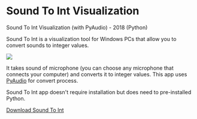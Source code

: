 # Sound To Int Visualization
<p>Sound To Int Visualization (with PyAudio) - 2018 (Python)</p>
<p>Sound To Int is a visualization tool for Windows PCs that allow you to convert sounds to integer values.</p>
<img src="SoundToInt.gif">
<p>It takes sound of microphone (you can choose any microphone that connects your computer) and converts it to integer values. This app uses <a href="https://github.com/jleb/pyaudio">PyAudio</a> for convert process.</p>
<p>Sound To Int app doesn't require installation but does need to pre-installed Python.</p>
<a href="https://github.com/onursert/SoundToInt/raw/master/SoundToInt.py">Download Sound To Int</a>
